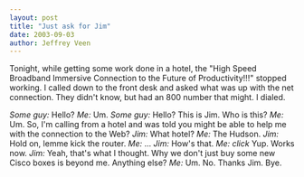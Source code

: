 ```yaml
--- 
layout: post
title: "Just ask for Jim"
date: 2003-09-03
author: Jeffrey Veen
---
```

Tonight, while getting some work done in a hotel, the "High Speed Broadband Immersive Connection to the Future of Productivity!!!" stopped working. I called down to the front desk and asked what was up with the net connection. They didn't know, but had an 800 number that might. I dialed.

<cite>Some guy:</cite> Hello?
<cite>Me:</cite> Um.
<cite>Some guy:</cite> Hello? This is Jim. Who is this?
<cite>Me:</cite> Um. So, I'm calling from a hotel and was told you might be able to help me with the connection to the Web?
<cite>Jim:</cite> What hotel?
<cite>Me:</cite> The Hudson.
<cite>Jim:</cite> Hold on, lemme kick the router.
<cite>Me:</cite> ...
<cite>Jim:</cite> How's that.
<cite>Me:</cite> *click* Yup. Works now.
<cite>Jim:</cite> Yeah, that's what I thought. Why we don't just buy some new Cisco boxes is beyond me. Anything else?
<cite>Me:</cite> Um. No. Thanks Jim. Bye.
&#8203;